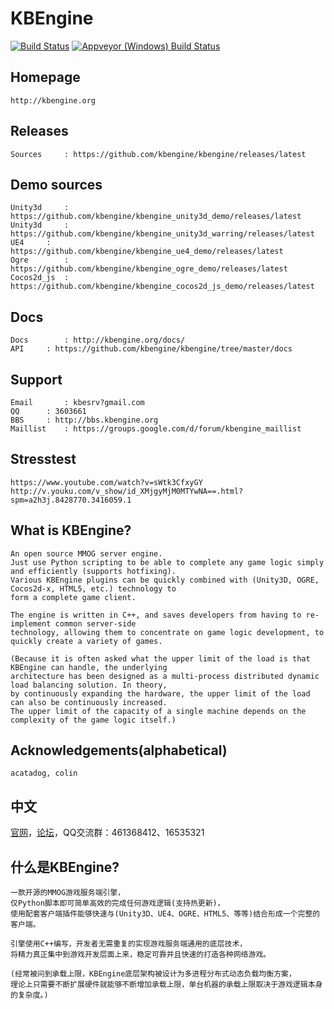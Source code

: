 KBEngine
========

[![Build Status](https://travis-ci.org/kbengine/kbengine.svg)](https://travis-ci.org/kbengine/kbengine)
[![Appveyor (Windows) Build  Status](https://ci.appveyor.com/api/projects/status/github/kbengine/kbengine?branch=master&svg=true)](https://ci.appveyor.com/project/kbengine/kbengine/branch/master)


## Homepage

	http://kbengine.org


## Releases

	Sources		: https://github.com/kbengine/kbengine/releases/latest


## Demo sources

	Unity3d		: https://github.com/kbengine/kbengine_unity3d_demo/releases/latest
	Unity3d		: https://github.com/kbengine/kbengine_unity3d_warring/releases/latest
	UE4		: https://github.com/kbengine/kbengine_ue4_demo/releases/latest
	Ogre		: https://github.com/kbengine/kbengine_ogre_demo/releases/latest
	Cocos2d_js	: https://github.com/kbengine/kbengine_cocos2d_js_demo/releases/latest


## Docs

	Docs		: http://kbengine.org/docs/
	API		: https://github.com/kbengine/kbengine/tree/master/docs


## Support

	Email		: kbesrv?gmail.com
	QQ		: 3603661
	BBS		: http://bbs.kbengine.org
	Maillist	: https://groups.google.com/d/forum/kbengine_maillist

## Stresstest

	https://www.youtube.com/watch?v=sWtk3CfxyGY
	http://v.youku.com/v_show/id_XMjgyMjM0MTYwNA==.html?spm=a2h3j.8428770.3416059.1

## What is KBEngine?

	An open source MMOG server engine. 
	Just use Python scripting to be able to complete any game logic simply and efficiently (supports hotfixing).
	Various KBEngine plugins can be quickly combined with (Unity3D, OGRE, Cocos2d-x, HTML5, etc.) technology to 
	form a complete game client.

	The engine is written in C++, and saves developers from having to re-implement common server-side 
	technology, allowing them to concentrate on game logic development, to quickly create a variety of games.

	(Because it is often asked what the upper limit of the load is that KBEngine can handle, the underlying 
	architecture has been designed as a multi-process distributed dynamic load balancing solution. In theory, 
	by continuously expanding the hardware, the upper limit of the load can also be continuously increased. 
	The upper limit of the capacity of a single machine depends on the complexity of the game logic itself.)


## Acknowledgements(alphabetical)

	acatadog, colin


## 中文

[官网](http://kbengine.org/cn)，[论坛](http://bbs.kbengine.org)，QQ交流群：461368412、16535321


## 什么是KBEngine?

	一款开源的MMOG游戏服务端引擎，
	仅Python脚本即可简单高效的完成任何游戏逻辑(支持热更新)，
	使用配套客户端插件能够快速与(Unity3D、UE4、OGRE、HTML5、等等)结合形成一个完整的客户端。

	引擎使用C++编写，开发者无需重复的实现游戏服务端通用的底层技术，
	将精力真正集中到游戏开发层面上来，稳定可靠并且快速的打造各种网络游戏。

	(经常被问到承载上限，KBEngine底层架构被设计为多进程分布式动态负载均衡方案，
	理论上只需要不断扩展硬件就能够不断增加承载上限，单台机器的承载上限取决于游戏逻辑本身的复杂度。)




